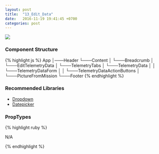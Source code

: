 ```yaml
---
layout: post
title:  "13_Edit_Data"
date:   2016-11-19 19:41:45 +0700
categories: post
---
```


<img src="{{ site.github.url }}/images/posts/2016-11-19/13_Edit_Data.jpg">

### Component Structure

{% highlight js %}
App
│───Header
└───Content
│   └───Breadcrumb
│   └───EditTelemetryData
│       └───TelemetryTabs
│           └───TelemetryData
│           │   └───TelemetryDataForm
│           │   └───TelemetryDataActionButtons
│           └───PictureFromMission
└───Footer
{% endhighlight %}

### Recommended Libraries

* [Dropdown](https://github.com/JedWatson/react-select)
* [Datepicker](https://github.com/Hacker0x01/react-datepicker)

### PropTypes

{% highlight ruby %}

N/A

{% endhighlight %}
